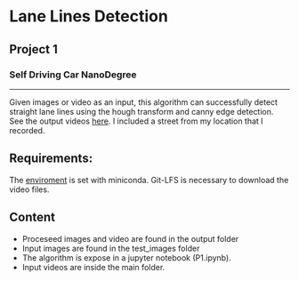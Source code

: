 # Lane Lines Detection
## Project 1
### Self Driving Car NanoDegree
---
Given images or video as an input, this algorithm can successfully detect straight lane lines using the hough transform and canny edge detection.
See the output videos [here](https://www.youtube.com/watch?v=RIERRjmbTtU&list=PL2M3eNbHNxfPizmTBq9fFZnCdAGkHUVPr "Output videos").
I included a street from my location that I recorded.

## Requirements:
The [enviroment](https://github.com/udacity/CarND-Term1-Starter-Kit "CarND-term1-starter-kit") is set with miniconda.
Git-LFS is necessary to download the video files.

## Content
- Proceseed images and video are found in the output folder
- Input images are found in the test_images folder
- The algorithm is expose in a jupyter notebook (P1.ipynb).
- Input videos are inside the main folder.

